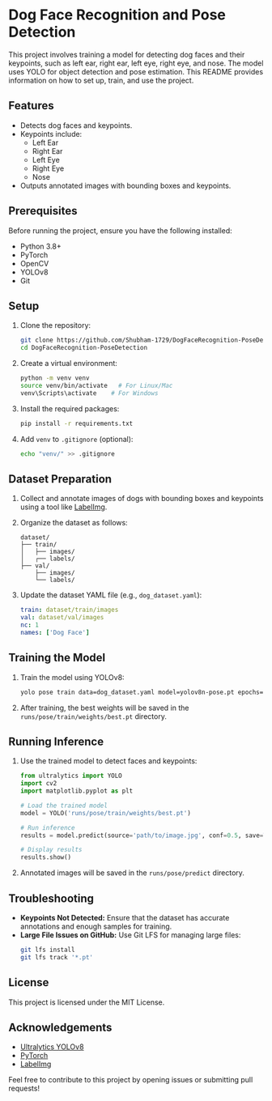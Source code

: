 # Dog Face Recognition and Pose Detection

This project involves training a model for detecting dog faces and their keypoints, such as left ear, right ear, left eye, right eye, and nose. The model uses YOLO for object detection and pose estimation. This README provides information on how to set up, train, and use the project.

## Features

- Detects dog faces and keypoints.
- Keypoints include:
  - Left Ear
  - Right Ear
  - Left Eye
  - Right Eye
  - Nose
- Outputs annotated images with bounding boxes and keypoints.

## Prerequisites

Before running the project, ensure you have the following installed:

- Python 3.8+
- PyTorch
- OpenCV
- YOLOv8
- Git

## Setup

1. Clone the repository:
   ```bash
   git clone https://github.com/Shubham-1729/DogFaceRecognition-PoseDetection.git
   cd DogFaceRecognition-PoseDetection
   ```

2. Create a virtual environment:
   ```bash
   python -m venv venv
   source venv/bin/activate   # For Linux/Mac
   venv\Scripts\activate    # For Windows
   ```

3. Install the required packages:
   ```bash
   pip install -r requirements.txt
   ```

4. Add `venv` to `.gitignore` (optional):
   ```bash
   echo "venv/" >> .gitignore
   ```

## Dataset Preparation

1. Collect and annotate images of dogs with bounding boxes and keypoints using a tool like [LabelImg](https://github.com/tzutalin/labelImg).

2. Organize the dataset as follows:
   ```
   dataset/
   ├── train/
   │   ├── images/
   │   ┌── labels/
   ├── val/
       ├── images/
       └── labels/
   ```

3. Update the dataset YAML file (e.g., `dog_dataset.yaml`):
   ```yaml
   train: dataset/train/images
   val: dataset/val/images
   nc: 1
   names: ['Dog Face']
   ```

## Training the Model

1. Train the model using YOLOv8:
   ```bash
   yolo pose train data=dog_dataset.yaml model=yolov8n-pose.pt epochs=100 imgsz=640
   ```

2. After training, the best weights will be saved in the `runs/pose/train/weights/best.pt` directory.

## Running Inference

1. Use the trained model to detect faces and keypoints:
   ```python
   from ultralytics import YOLO
   import cv2
   import matplotlib.pyplot as plt

   # Load the trained model
   model = YOLO('runs/pose/train/weights/best.pt')

   # Run inference
   results = model.predict(source='path/to/image.jpg', conf=0.5, save=True)

   # Display results
   results.show()
   ```

2. Annotated images will be saved in the `runs/pose/predict` directory.

## Troubleshooting

- **Keypoints Not Detected:** Ensure that the dataset has accurate annotations and enough samples for training.
- **Large File Issues on GitHub:** Use Git LFS for managing large files:
  ```bash
  git lfs install
  git lfs track '*.pt'
  ```

## License

This project is licensed under the MIT License.

## Acknowledgements

- [Ultralytics YOLOv8](https://github.com/ultralytics/ultralytics)
- [PyTorch](https://pytorch.org/)
- [LabelImg](https://github.com/tzutalin/labelImg)

Feel free to contribute to this project by opening issues or submitting pull requests!

